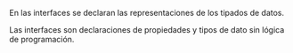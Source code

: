 En las interfaces se declaran las representaciones de los tipados de datos.

Las interfaces son declaraciones de propiedades y tipos de dato sin lógica de programación.